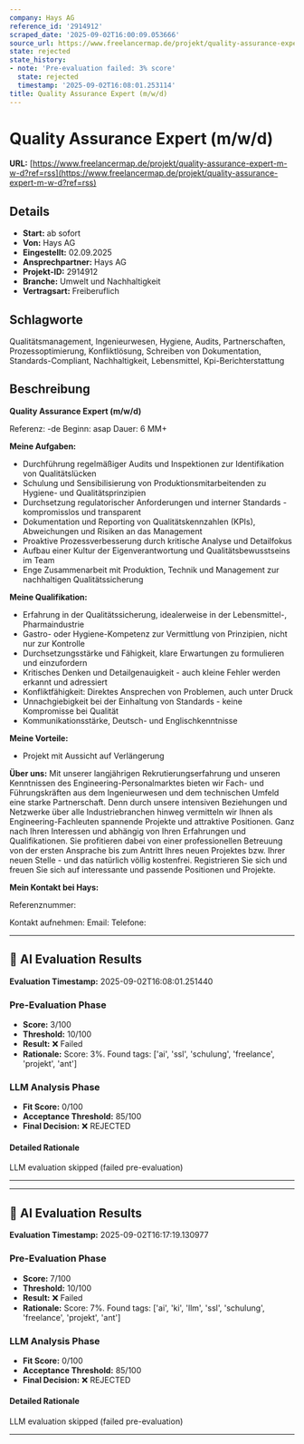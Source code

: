 ```yaml
---
company: Hays AG
reference_id: '2914912'
scraped_date: '2025-09-02T16:00:09.053666'
source_url: https://www.freelancermap.de/projekt/quality-assurance-expert-m-w-d?ref=rss
state: rejected
state_history:
- note: 'Pre-evaluation failed: 3% score'
  state: rejected
  timestamp: '2025-09-02T16:08:01.253114'
title: Quality Assurance Expert (m/w/d)
---
```



# Quality Assurance Expert (m/w/d)
**URL:** [https://www.freelancermap.de/projekt/quality-assurance-expert-m-w-d?ref=rss](https://www.freelancermap.de/projekt/quality-assurance-expert-m-w-d?ref=rss)
## Details
- **Start:** ab sofort
- **Von:** Hays AG
- **Eingestellt:** 02.09.2025
- **Ansprechpartner:** Hays AG
- **Projekt-ID:** 2914912
- **Branche:** Umwelt und Nachhaltigkeit
- **Vertragsart:** Freiberuflich

## Schlagworte
Qualitätsmanagement, Ingenieurwesen, Hygiene, Audits, Partnerschaften, Prozessoptimierung, Konfliktlösung, Schreiben von Dokumentation, Standards-Compliant, Nachhaltigkeit, Lebensmittel, Kpi-Berichterstattung

## Beschreibung
**Quality Assurance Expert (m/w/d)**

Referenz: -de
Beginn: asap
Dauer: 6 MM+

**Meine Aufgaben:**

- Durchführung regelmäßiger Audits und Inspektionen zur Identifikation von Qualitätslücken
- Schulung und Sensibilisierung von Produktionsmitarbeitenden zu Hygiene- und Qualitätsprinzipien
- Durchsetzung regulatorischer Anforderungen und interner Standards - kompromisslos und transparent
- Dokumentation und Reporting von Qualitätskennzahlen (KPIs), Abweichungen und Risiken an das Management
- Proaktive Prozessverbesserung durch kritische Analyse und Detailfokus
- Aufbau einer Kultur der Eigenverantwortung und Qualitätsbewusstseins im Team
- Enge Zusammenarbeit mit Produktion, Technik und Management zur nachhaltigen Qualitätssicherung

**Meine Qualifikation:**

- Erfahrung in der Qualitätssicherung, idealerweise in der Lebensmittel-, Pharmaindustrie
- Gastro- oder Hygiene-Kompetenz zur Vermittlung von Prinzipien, nicht nur zur Kontrolle
- Durchsetzungsstärke und Fähigkeit, klare Erwartungen zu formulieren und einzufordern
- Kritisches Denken und Detailgenauigkeit - auch kleine Fehler werden erkannt und adressiert
- Konfliktfähigkeit: Direktes Ansprechen von Problemen, auch unter Druck
- Unnachgiebigkeit bei der Einhaltung von Standards - keine Kompromisse bei Qualität
- Kommunikationsstärke, Deutsch- und Englischkenntnisse

**Meine Vorteile:**

- Projekt mit Aussicht auf Verlängerung

**Über uns:**
Mit unserer langjährigen Rekrutierungserfahrung und unseren Kenntnissen des Engineering-Personalmarktes bieten wir Fach- und Führungskräften aus dem Ingenieurwesen und dem technischen Umfeld eine starke Partnerschaft. Denn durch unsere intensiven Beziehungen und Netzwerke über alle Industriebranchen hinweg vermitteln wir Ihnen als Engineering-Fachleuten spannende Projekte und attraktive Positionen. Ganz nach Ihren Interessen und abhängig von Ihren Erfahrungen und Qualifikationen.
Sie profitieren dabei von einer professionellen Betreuung von der ersten Ansprache bis zum Antritt Ihres neuen Projektes bzw. Ihrer neuen Stelle - und das natürlich völlig kostenfrei.
Registrieren Sie sich und freuen Sie sich auf interessante und passende Positionen und Projekte.

**Mein Kontakt bei Hays:**

Referenznummer:

Kontakt aufnehmen:
Email:
Telefone:

---

## 🤖 AI Evaluation Results

**Evaluation Timestamp:** 2025-09-02T16:08:01.251440

### Pre-Evaluation Phase
- **Score:** 3/100
- **Threshold:** 10/100
- **Result:** ❌ Failed
- **Rationale:** Score: 3%. Found tags: ['ai', 'ssl', 'schulung', 'freelance', 'projekt', 'ant']

### LLM Analysis Phase
- **Fit Score:** 0/100
- **Acceptance Threshold:** 85/100
- **Final Decision:** ❌ REJECTED

#### Detailed Rationale
LLM evaluation skipped (failed pre-evaluation)

---


---

## 🤖 AI Evaluation Results

**Evaluation Timestamp:** 2025-09-02T16:17:19.130977

### Pre-Evaluation Phase
- **Score:** 7/100
- **Threshold:** 10/100
- **Result:** ❌ Failed
- **Rationale:** Score: 7%. Found tags: ['ai', 'ki', 'llm', 'ssl', 'schulung', 'freelance', 'projekt', 'ant']

### LLM Analysis Phase
- **Fit Score:** 0/100
- **Acceptance Threshold:** 85/100
- **Final Decision:** ❌ REJECTED

#### Detailed Rationale
LLM evaluation skipped (failed pre-evaluation)

---
